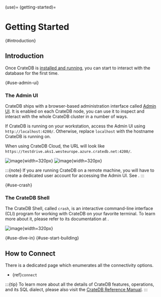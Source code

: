 (use)=
(getting-started)=

# Getting Started


{#introduction}
## Introduction

Once CrateDB is [installed and running](#install), you can start to interact
with the database for the first time.


{#use-admin-ui}
### The Admin UI

CrateDB ships with a browser-based administration interface called
[Admin UI](inv:crate-admin-ui:*:label#index).
It is enabled on each CrateDB node, you can use it to inspect and
interact with the whole CrateDB cluster in a number of ways.

If CrateDB is running on your workstation, access the Admin UI using
`http://localhost:4200/`. Otherwise, replace `localhost` with the
hostname CrateDB is running on.

When using CrateDB Cloud, the URL will look like
`https://testdrive.aks1.westeurope.azure.cratedb.net:4200/`.

![image](https://cratedb.com/docs/crate/admin-ui/en/latest/_images/console-query.png){width=320px}
![image](/_assets/img/getting-started/first-use/admin-ui.png){width=320px}

:::{note}
If you are running CrateDB on a remote machine, you will have to create
a dedicated user account for accessing the Admin UI. See [](#create-user).
:::


{#use-crash}
### The CrateDB Shell

The CrateDB Shell, called `crash`, is an interactive command-line interface
(CLI) program for working with CrateDB on your favorite terminal. To learn more
about it, please refer to its documentation at [](inv:crate-crash:*:label#index).

![image](https://cratedb.com/docs/crate/crash/en/latest/_images/query.png){width=320px}


{#use-dive-in}
{#use-start-building}
## How to Connect
There is a dedicated page which enumerates all the connectivity options.

- {ref}`connect`


:::{tip}
To learn more about all the details of CrateDB features, operations, and
its SQL dialect, please also visit the [CrateDB Reference Manual].
:::


[CrateDB Cloud]: inv:cloud:*:label#index
[CrateDB Reference Manual]: inv:crate-reference:*:label#index
